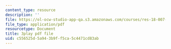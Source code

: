```yaml
---
content_type: resource
description: ''
file: https://ol-ocw-studio-app-qa.s3.amazonaws.com/courses/res-18-007-calculus-revisited-multivariable-calculus-fall-2011/c556525d5a943b9ff5ca5c4471cd83ab_Yw8vBDhVs8o.pdf
file_type: application/pdf
resourcetype: Document
title: 3play pdf file
uid: c556525d-5a94-3b9f-f5ca-5c4471cd83ab
---
```

